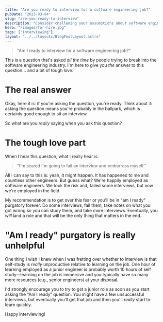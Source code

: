```yaml
---
title: "Are you ready to interview for a software engineering job?"
pubDate: "2023-03-04"
slug: "are-you-ready-to-interview"
description: "Consider challening your assumptions about software engineering interview readiness!"
hero: "/images/for-hire.jpg"
tags: ["interviewing"]
layout: "../../layouts/BlogPostLayout.astro"
---
```


> "Am I ready to interview for a software engineering job?"

This is a question that's asked _all the time_ by people trying to break into the software engineering industry. I'm here to give you _the_ answer to this question... and a bit of tough love.

# The real answer

Okay, here it is: if you're asking the question, you're ready. Think about it: asking the question means you're probably in the ballpark, which is certainly good enough to sit an interview.

So what are you _really_ saying when you ask this question?

# The tough love part

When I hear this question, what I really hear is:

> "I'm scared I'm going to fail an interview and embarrass myself."

All I can say to this is: yeah, it might happen. It has happened to me and countless other engineers. But guess what? We're happily employed as software engineers. We took the risk and, failed some interviews, but now we're employed in the field.

My recommendation is to get over this fear or you'll be in "am I ready" purgatory forever. Do some interviews, fail them, take notes on what you got wrong so you can study them, and take more interviews. Eventually, you _will_ land a role and that will be the only thing that matters in the end.

# "Am I ready" purgatory is really unhelpful

One thing I wish I knew when I was fretting over whether to interview is that self-study is _really_ unproductive relative to learning on the job. One hour of learning employed as a junior engineer is probably worth 10 hours of self study&mdash;learning on the job is immersive and you typically have so many more resources (e.g., senior engineers) at your disposal.

I'd strongly encourage you to try to get a junior role as soon as you start asking the "Am I ready" question. You might have a few unsuccessful interviews, but eventually you'll get that job and then you'll _really_ start to learn quickly.

Happy interviewing!
